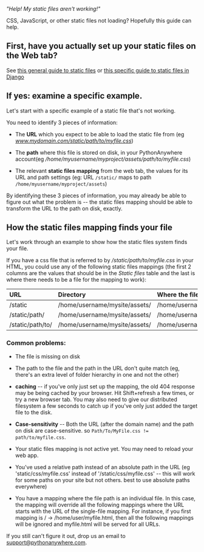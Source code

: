 
<!--
.. title: Debugging issues with static files
.. slug: DebuggingStaticFiles
.. date: 2017-07-31 10:35:28 UTC+01:00
.. tags:
.. category:
.. link:
.. description:
.. type: text
-->



*"Help!  My static files aren't working!"*

CSS, JavaScript, or other static files not loading? Hopefully this guide can help.

##  First, have you actually set up your static files on the Web tab?

 
See [this general guide to static files](/pages/StaticFiles)
or [this specific guide to static files in Django](/pages/DjangoStaticFiles)


## If yes: examine a specific example.

Let's start with a specific example of a static file that's not working.

You need to identify 3 pieces of information:

* The **URL** which you expect to be able to load the static file from (eg *www.mydomain.com/static/path/to/myfile.css*)

* The **path** where this file is stored on disk, in your PythonAnywhere
  account(eg */home/myusername/myproject/assets/path/to/myfile.css*)

* The relevant **static files mapping** from the web tab, the values for its
  URL and path  settings (eg: URL `/static/` maps to path
  `/home/myusername/myproject/assets`)


By identifying these 3 pieces of information, you may already be able to figure
out what the problem is -- the static files mapping should be able to transform
the URL to the path on disk, exactly.

## How the static files mapping finds your file

Let's work through an example to show how the static files system finds your
file. 

If you have a css file that is referred to by */static/path/to/myfile.css* in
your HTML, you could use any of the following static files mappings (the first 2 columns
are the values that should be in the *Static files* table and the last is where
there needs to be a file for the mapping to work):

| URL                | Directory                       | Where the file must be                            |
| :----------------- | :------------------------------ | :------------------------------------------------ |
| /static            | /home/username/mysite/assets/   | /home/username/mysite/assets/path/to/myfile.css   |
| /static/path/      | /home/username/mysite/assets/   | /home/username/mysite/assets/to/myfile.css        |
| /static/path/to/   | /home/username/mysite/assets/   | /home/username/mysite/assets/myfile.css           |


### Common problems:

* The file is missing on disk

* The path to the file and the path in the URL don't quite match (eg, there's
  an extra level of folder hierarchy in one and not the other)

* **caching** -- if you've only just set up the mapping, the old 404
  response may be being cached by your browser.  Hit Shift+refresh a few times,
  or try a new browser tab.   You may also need to give our distributed filesystem
  a few seconds to catch up if you've only just added the target file to the disk.

* **Case-sensitivity** -- Both the URL (after the domain name) and the path on
  disk are case-sensitive.  so `Path/To/MyFile.css != path/to/myfile.css`.

* Your static files mapping is not active yet.  You may need to reload your web app.

* You've used a relative path instead of an absolute path in the URL (eg
  'static/css/myfile.css' instead of '/static/css/myfile.css' -- this will work
  for some paths on your site but not others.  best to use absolute paths
  everywhere)
  
* You have a mapping where the file path is an individual file. In this case,
  the mapping will override all the following mappings where the URL starts
  with the URL of the single-file mapping. For instance, if you first mapping
  is / -> /home/user/myfile.html, then all the following mappings will be
  ignored and myfile.html will be served for all URLs.

If you still can't figure it out, drop us an email to
[support@pythonanywhere.com](mailto:support@pythonanywhere.com).

